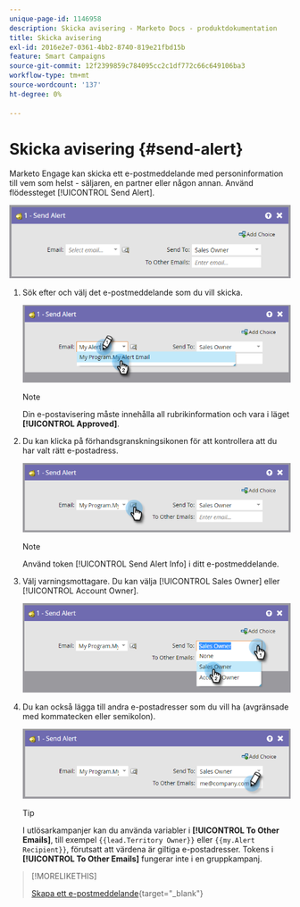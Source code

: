 ```yaml
---
unique-page-id: 1146958
description: Skicka avisering - Marketo Docs - produktdokumentation
title: Skicka avisering
exl-id: 2016e2e7-0361-4bb2-8740-819e21fbd15b
feature: Smart Campaigns
source-git-commit: 12f2399859c784095cc2c1df772c66c649106ba3
workflow-type: tm+mt
source-wordcount: '137'
ht-degree: 0%

---
```


# Skicka avisering {#send-alert}

Marketo Engage kan skicka ett e-postmeddelande med personinformation till vem som helst - säljaren, en partner eller någon annan. Använd flödessteget [!UICONTROL Send Alert].

![](assets/send-alert-1.png)

1. Sök efter och välj det e-postmeddelande som du vill skicka.

   ![](assets/send-alert-2.png)

   >[!NOTE]
   >
   >Din e-postavisering måste innehålla all rubrikinformation och vara i läget **[!UICONTROL Approved]**.

1. Du kan klicka på förhandsgranskningsikonen för att kontrollera att du har valt rätt e-postadress.

   ![](assets/send-alert-3.png)

   >[!NOTE]
   >
   >Använd token [!UICONTROL Send Alert Info] i ditt e-postmeddelande.

1. Välj varningsmottagare. Du kan välja [!UICONTROL Sales Owner] eller [!UICONTROL Account Owner].

   ![](assets/send-alert-4.png)

1. Du kan också lägga till andra e-postadresser som du vill ha (avgränsade med kommatecken eller semikolon).

   ![](assets/send-alert-5.png)

   >[!TIP]
   >
   >I utlösarkampanjer kan du använda variabler i **[!UICONTROL To Other Emails]**, till exempel `{{lead.Territory Owner}}` eller `{{my.Alert Recipient}}`, förutsatt att värdena är giltiga e-postadresser. Tokens i **[!UICONTROL To Other Emails]** fungerar inte i en gruppkampanj.

>[!MORELIKETHIS]
>
>[Skapa ett e-postmeddelande](/help/marketo/product-docs/email-marketing/general/creating-an-email/create-an-email.md){target="_blank"}
